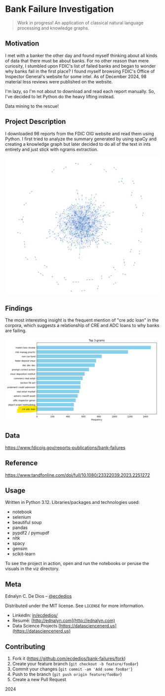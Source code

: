 # Bank Failure Investigation

> Work in progress! An application of classical natural language processing and knowledge graphs.

## Motivation

I met with a banker the other day and found myself thinking about all kinds of data that there must be about banks. For no other reason than mere curiosity, I stumbled upon FDIC's list of failed banks and began to wonder why banks fail in the first place? I found myself browsing FDIC's Office of Inspector General's website for some intel. As of December 2024, 98 material loss reviews were published on the website.

I'm lazy, so I'm not about to download and read each report manually. So, I've decided to let Python do the heavy lifting instead.

Data mining to the rescue!

## Project Description

I downloaded 98 reports from the FDIC OIG website and read them using Python. I first tried to analyze the summary generated by using spaCy and creating a knowledge graph but later decided to do all of the text in ints entirety and just stick with ngrams extraction.

![Knowledge Graph](https://github.com/ecdedios/bank-failures/blob/main/viz/knowledge_graph.png)

## Findings

The most interesting insight is the frequent mention of "cre adc loan" in the corpora, which suggests a relationship of CRE and ADC loans to why banks are failing.

![CRE ADC Loan](https://github.com/ecdedios/bank-failures/blob/main/viz/trigram.png)

## Data

https://www.fdicoig.gov/reports-publications/bank-failures

## Reference

https://www.tandfonline.com/doi/full/10.1080/23322039.2023.2251272

## Usage

Written in Python 3.12. Libraries/packages and technologies used:

- notebook
- selenium
- beautiful soup
- pandas
- pypdf2 / pymupdf
- nltk
- spacy
- gensim
- scikit-learn

To see the project in action, open and run the notebooks or peruse the visuals in the viz directory.

## Meta

Ednalyn C. De Dios – [@ecdedios](https://github.com/ecdedios)

Distributed under the MIT license. See `LICENSE` for more information.

- LinkedIn: [in/ecdedios/](https://www.linkedin.com/in/ecdedios/)
- Resumé: [http://ednalyn.com](http://ednalyn.com)
- Data Science Projects [https://datasciencenerd.us](https://datasciencenerd.us)

## Contributing

1. Fork it (<https://github.com/ecdedios/bank-failures/fork>)
2. Create your feature branch (`git checkout -b feature/fooBar`)
3. Commit your changes (`git commit -am 'Add some fooBar'`)
4. Push to the branch (`git push origin feature/fooBar`)
5. Create a new Pull Request

2024
